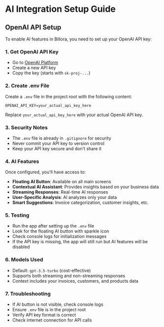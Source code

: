 # AI Integration Setup Guide

## OpenAI API Setup

To enable AI features in Billora, you need to set up your OpenAI API key:

### 1. Get OpenAI API Key
- Go to [OpenAI Platform](https://platform.openai.com/api-keys)
- Create a new API key
- Copy the key (starts with `sk-proj-...`)

### 2. Create .env File
Create a `.env` file in the project root with the following content:

```env
OPENAI_API_KEY=your_actual_api_key_here
```

Replace `your_actual_api_key_here` with your actual OpenAI API key.

### 3. Security Notes
- The `.env` file is already in `.gitignore` for security
- Never commit your API key to version control
- Keep your API key secure and don't share it

### 4. AI Features
Once configured, you'll have access to:
- **Floating AI Button**: Available on all main screens
- **Contextual AI Assistant**: Provides insights based on your business data
- **Streaming Responses**: Real-time AI responses
- **User-Specific Analysis**: AI analyzes only your data
- **Smart Suggestions**: Invoice categorization, customer insights, etc.

### 5. Testing
- Run the app after setting up the `.env` file
- Look for the floating AI button with sparkle icon
- Check console logs for initialization messages
- If the API key is missing, the app will still run but AI features will be disabled

### 6. Models Used
- Default: `gpt-3.5-turbo` (cost-effective)
- Supports both streaming and non-streaming responses
- Context includes your invoices, customers, and products data

### 7. Troubleshooting
- If AI button is not visible, check console logs
- Ensure `.env` file is in the project root
- Verify API key format is correct
- Check internet connection for API calls

















